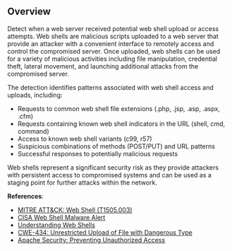 ## Overview

Detect when a web server received potential web shell upload or access attempts. Web shells are malicious scripts uploaded to a web server that provide an attacker with a convenient interface to remotely access and control the compromised server. Once uploaded, web shells can be used for a variety of malicious activities including file manipulation, credential theft, lateral movement, and launching additional attacks from the compromised server.

The detection identifies patterns associated with web shell access and uploads, including:
- Requests to common web shell file extensions (.php, .jsp, .asp, .aspx, .cfm)
- Requests containing known web shell indicators in the URL (shell, cmd, command)
- Access to known web shell variants (c99, r57)
- Suspicious combinations of methods (POST/PUT) and URL patterns
- Successful responses to potentially malicious requests

Web shells represent a significant security risk as they provide attackers with persistent access to compromised systems and can be used as a staging point for further attacks within the network.

**References**:
- [MITRE ATT&CK: Web Shell (T1505.003)](https://attack.mitre.org/techniques/T1505/003/)
- [CISA Web Shell Malware Alert](https://www.cisa.gov/news-events/alerts/2021/04/15/nsa-cisa-joint-advisory-detecting-and-preventing-web-shell-malware)
- [Understanding Web Shells](https://owasp.org/www-community/attacks/Web_Shell)
- [CWE-434: Unrestricted Upload of File with Dangerous Type](https://cwe.mitre.org/data/definitions/434.html)
- [Apache Security: Preventing Unauthorized Access](https://httpd.apache.org/docs/2.4/misc/security_tips.html#serverroot) 